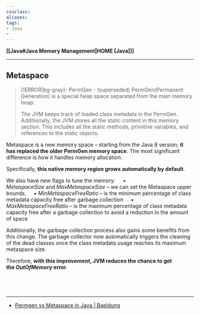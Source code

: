 ```yaml
---
cssclass:
aliases:
tags:
- Java
- 
---
```

**[[Java#Java Memory Management|HOME [Java]]]**

---
## Metaspace
>[!ERROR|bg-gray]- PermGen - (superseded)
> PermGen(Permanent Generation) is a special heap space separated from the main memory heap.
> 
> The JVM keeps track of loaded class metadata in the PermGen. Additionally, the JVM stores all the static content in this memory section. This includes all the static methods, primitive variables, and references to the static objects.

Metaspace is a new memory space – starting from the Java 8 version; **it has replaced the older PermGen memory space**. The most significant difference is how it handles memory allocation.

Specifically, **this native memory region grows automatically by default**.

We also have new flags to tune the memory:
$\quad$▪ _MetaspaceSize_ and _MaxMetaspaceSize –_ we can set the Metaspace upper bounds.
$\quad$▪ _MinMetaspaceFreeRatio –_ is the minimum percentage of class metadata capacity free after garbage collection
$\quad$▪ _MaxMetaspaceFreeRatio_ – is the maximum percentage of class metadata capacity free after a garbage collection to avoid a reduction in the amount of space

Additionally, the garbage collection process also gains some benefits from this change. The garbage collector now automatically triggers the cleaning of the dead classes once the class metadata usage reaches its maximum metaspace size.

Therefore, **with this improvement, JVM reduces the chance to get the _OutOfMemory_ error**.

<br>

# 
---
- [Permgen vs Metaspace in Java | Baeldung](https://www.baeldung.com/java-permgen-metaspace)